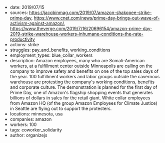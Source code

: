 - date: 2019/07/15
- sources: https://jacobinmag.com/2019/07/amazon-shakopee-strike-prime-day, https://www.cnet.com/news/prime-day-brings-out-wave-of-activism-against-amazon/, https://www.theverge.com/2019/7/16/20696154/amazon-prime-day-2019-strike-warehouse-workers-inhumane-conditions-the-rate-productivity
- actions: strike
- struggles: pay_and_benefits, working_conditions
- employment_types: blue_collar_workers
- description: Amazon employees, many who are Somali-American workers, at a fulfillment center outside Minneapolis are calling on the company to improve safety and benefits on one of the top sales days of the year. 100 fulfillment workers and labor groups outside the cavernous warehouse are protesting the company's working conditions, benefits and corporate culture. The demonstration is planned for the first day of Prime Day, one of Amazon's flagship shopping events that generates billions of dollars in sales for the retail giant. White collar employees from Amazon HQ (of the group Amazon Employees for Climate Justice) in Seattle are flying out to support the protesters.
- locations: minnesota, usa
- companies: amazon
- workers: 100
- tags: coworker_solidarity
- author: organizejs
